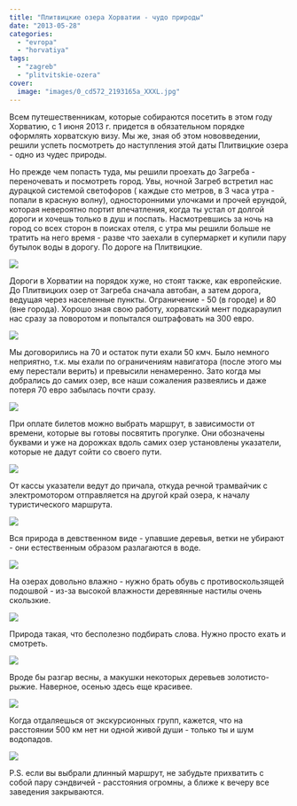 ```yaml
---
title: "Плитвицкие озера Хорватии - чудо природы"
date: "2013-05-28"
categories: 
  - "evropa"
  - "horvatiya"
tags: 
  - "zagreb"
  - "plitvitskie-ozera"
cover:
  image: "images/0_cd572_2193165a_XXXL.jpg"
---
```


Всем путешественникам, которые собираются посетить в этом году Хорватию, с 1 июня 2013 г. придется в обязательном порядке оформлять хорватскую визу. Мы же, зная об этом нововведении, решили успеть посмотреть до наступления этой даты Плитвицкие озера - одно из чудес природы.

<!--more--> Но прежде чем попасть туда, мы решили проехать до Загреба - переночевать и посмотреть город. Увы, ночной Загреб встретил нас дурацкой системой светофоров ( каждые сто метров, в 3 часа утра - попали в красную волну), односторонними улочками и прочей ерундой, которая невероятно портит впечатления, когда ты устал от долгой дороги и хочешь только в душ и поспать. Насмотревшись за ночь на город со всех сторон в поисках отеля, с утра мы решили больше не тратить на него время - разве что заехали в супермаркет и купили пару бутылок воды в дорогу. По дороге на Плитвицкие.

[![](images/0_cd565_98a660c8_XXL.jpg)](http://fotki.yandex.ru/users/klimentij511/view/841061/)

Дороги в Хорватии на порядок хуже, но стоят также, как европейские. До Плитвицких озер от Загреба сначала автобан, а затем дорога, ведущая через населенные пункты. Ограничение - 50 (в городе) и 80 (вне города). Хорошо зная свою работу, хорватский мент подкараулил нас сразу за поворотом и попытался оштрафовать на 300 евро.

[![](images/0_cd561_3c1fe703_XXL.jpg)](http://fotki.yandex.ru/users/klimentij511/view/841057/)

Мы договорились на 70 и остаток пути ехали 50 кмч. Было немного неприятно, т.к. мы ехали по ограничениям навигатора (после этого мы ему перестали верить) и превысили ненамеренно. Зато когда мы добрались до самих озер, все наши сожаления развеялись и даже потеря 70 евро забылась почти сразу.

[![](images/0_cd56b_def80b4e_XXL.jpg)](http://fotki.yandex.ru/users/klimentij511/view/841067/)

При оплате билетов можно выбрать маршрут, в зависимости от времени, которые вы готовы посвятить прогулке. Они обозначены буквами и уже на дорожках вдоль самих озер установлены указатели, которые не дадут сойти со своего пути.

[![](images/0_cd563_1226a84a_XXL.jpg)](http://fotki.yandex.ru/users/klimentij511/view/841059/)

От кассы указатели ведут до причала, откуда речной трамвайчик с электромотором отправляется на другой край озера, к началу туристического маршрута.

[![](images/0_cd566_f97c67bf_XXL.jpg)](http://fotki.yandex.ru/users/klimentij511/view/841062/)

Вся природа в девственном виде - упавшие деревья, ветки не убирают - они естественным образом разлагаются в воде.

[![](images/0_cd56d_dd126fb5_XXL.jpg)](http://fotki.yandex.ru/users/klimentij511/view/841069/)

На озерах довольно влажно - нужно брать обувь с противоскользящей подошвой - из-за высокой влажности деревянные настилы очень скользкие.

[![](images/0_cd576_3948605b_XXL.jpg)](http://fotki.yandex.ru/users/klimentij511/view/841078/)

Природа такая, что бесполезно подбирать слова. Нужно просто ехать и смотреть.

[![](images/0_cd570_d1546828_XXL.jpg)](http://fotki.yandex.ru/users/klimentij511/view/841072/)

Вроде бы разгар весны, а макушки некоторых деревьев золотисто-рыжие. Наверное, осенью здесь еще красивее.

[![](images/0_cd574_e89b4e46_XXL.jpg)](http://fotki.yandex.ru/users/klimentij511/view/841076/)

Когда отдаляешься от экскурсионных групп, кажется, что на расстоянии 500 км нет ни одной живой души - только ты и шум водопадов.

[![](images/0_cd58c_b83fb180_XXL.jpg)](http://fotki.yandex.ru/users/klimentij511/view/841100/)

P.S. если вы выбрали длинный маршрут, не забудьте прихватить с собой пару сэндвичей - расстояния огромны, а ближе к вечеру все заведения закрываются.
